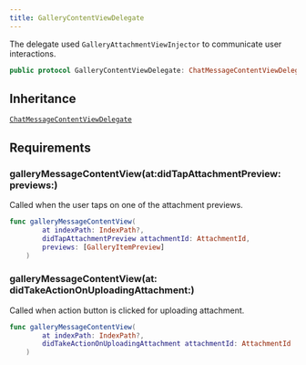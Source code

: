 ```yaml
---
title: GalleryContentViewDelegate
---
```


The delegate used `GalleryAttachmentViewInjector` to communicate user interactions.

``` swift
public protocol GalleryContentViewDelegate: ChatMessageContentViewDelegate 
```

## Inheritance

[`ChatMessageContentViewDelegate`](../../chat-message/chat-message-content-view-delegate)

## Requirements

### galleryMessageContentView(at:​didTapAttachmentPreview:​previews:​)

Called when the user taps on one of the attachment previews.

``` swift
func galleryMessageContentView(
        at indexPath: IndexPath?,
        didTapAttachmentPreview attachmentId: AttachmentId,
        previews: [GalleryItemPreview]
    )
```

### galleryMessageContentView(at:​didTakeActionOnUploadingAttachment:​)

Called when action button is clicked for uploading attachment.

``` swift
func galleryMessageContentView(
        at indexPath: IndexPath?,
        didTakeActionOnUploadingAttachment attachmentId: AttachmentId
    )
```
